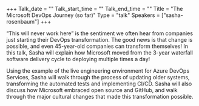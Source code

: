 +++
Talk_date = ""
Talk_start_time = ""
Talk_end_time = ""
Title = "The Microsoft DevOps Journey (so far)"
Type = "talk"
Speakers = ["sasha-rosenbaum"]
+++

“This will never work here” is the sentiment we often hear from companies just starting their DevOps transformation. The good news is that change is possible, and even 45-year-old companies can transform themselves! In this talk, Sasha will explain how Microsoft moved from the 3-year waterfall software delivery cycle to deploying multiple times a day!
 
Using the example of the live engineering environment for Azure DevOps Services, Sasha will walk through the process of updating older systems, transforming the automated tests and implementing CI/CD. Sasha will also discuss how Microsoft embraced open source and GitHub, and walk through the major cultural changes that made this transformation possible.